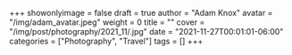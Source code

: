 +++
showonlyimage = false
draft = true
author = "Adam Knox"
avatar = "/img/adam_avatar.jpeg"
weight = 0
title = ""
cover = "/img/post/photography/2021_11/.jpg"
date = "2021-11-27T00:01:01-06:00"
categories = ["Photography", "Travel"]
tags = []
+++
<!--more-->

